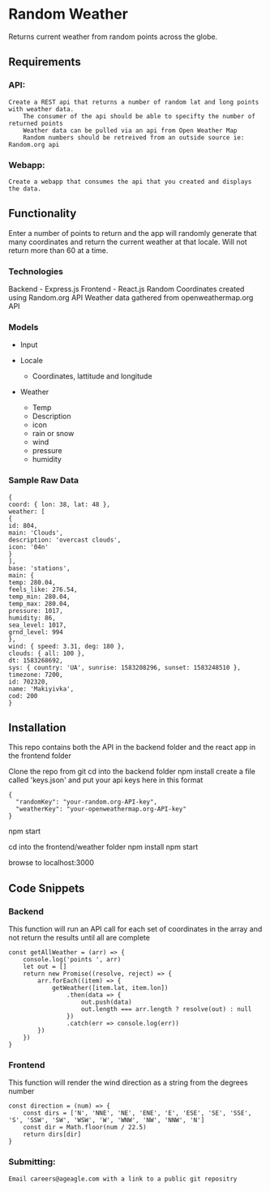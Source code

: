 # Random Weather

Returns current weather from random points across the globe.

## Requirements

### API:

    Create a REST api that returns a number of random lat and long points with weather data.
        The consumer of the api should be able to specifty the number of returned points
        Weather data can be pulled via an api from Open Weather Map
        Random numbers should be retreived from an outside source ie: Random.org api

### Webapp:

    Create a webapp that consumes the api that you created and displays the data.

## Functionality

Enter a number of points to return and the app will randomly generate that many coordinates and return the current weather at that locale. Will not return more than 60 at a time.

### Technologies

Backend - Express.js
Frontend - React.js
Random Coordinates created using Random.org API
Weather data gathered from openweathermap.org API

### Models

- Input

- Locale

  - Coordinates, lattitude and longitude

- Weather

  - Temp
  - Description
  - icon
  - rain or snow
  - wind
  - pressure
  - humidity

### Sample Raw Data

```
{
coord: { lon: 38, lat: 48 },
weather: [
{
id: 804,
main: 'Clouds',
description: 'overcast clouds',
icon: '04n'
}
],
base: 'stations',
main: {
temp: 280.04,
feels_like: 276.54,
temp_min: 280.04,
temp_max: 280.04,
pressure: 1017,
humidity: 86,
sea_level: 1017,
grnd_level: 994
},
wind: { speed: 3.31, deg: 180 },
clouds: { all: 100 },
dt: 1583268692,
sys: { country: 'UA', sunrise: 1583208296, sunset: 1583248510 },
timezone: 7200,
id: 702320,
name: 'Makiyivka',
cod: 200
}
```

## Installation

This repo contains both the API in the backend folder and the react app in the frontend folder

Clone the repo from git
cd into the backend folder
npm install
create a file called 'keys.json' and put your api keys here in this format

```
{
  "randomKey": "your-random.org-API-key",
  "weatherKey": "your-openweathermap.org-API-key"
}
```

npm start

cd into the frontend/weather folder
npm install
npm start

browse to localhost:3000

## Code Snippets

### Backend

This function will run an API call for each set of coordinates in the array and not return the results until all are complete

```
const getAllWeather = (arr) => {
    console.log('points ', arr)
    let out = []
    return new Promise((resolve, reject) => {
        arr.forEach((item) => {
            getWeather([item.lat, item.lon])
                .then(data => {
                    out.push(data)
                    out.length === arr.length ? resolve(out) : null
                })
                .catch(err => console.log(err))
        })
    })
}
```

### Frontend

This function will render the wind direction as a string from the degrees number

```
const direction = (num) => {
    const dirs = ['N', 'NNE', 'NE', 'ENE', 'E', 'ESE', 'SE', 'SSE', 'S', 'SSW', 'SW', 'WSW', 'W', 'WNW', 'NW', 'NNW', 'N']
    const dir = Math.floor(num / 22.5)
    return dirs[dir]
}
```

### Submitting:

    Email careers@ageagle.com with a link to a public git repositry
